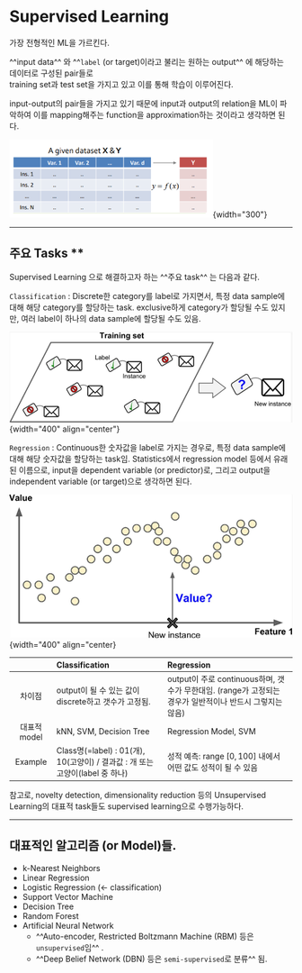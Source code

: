 # Supervised Learning

가장 전형적인 ML을 가르킨다. 

^^input data^^ 와 ^^`label` (or target)이라고 불리는 원하는 output^^ 에 해당하는 데이터로 구성된 pair들로   
training set과 test set을 가지고 있고 이를 통해 학습이 이루어진다. 

input-output의 pair들을 가지고 있기 때문에 input과 output의 relation을 ML이 파악하여 이를 mapping해주는 function을 approximation하는 것이라고 생각하면 된다.

![](../img/ch00/supervised.png){width="300"}

---

## 주요 Tasks **

Supervised Learning 으로 해결하고자 하는 ^^주요 task^^ 는 다음과 같다.

`Classification`
: Discrete한 category를 label로 가지면서, 특정 data sample에 대해 해당 category를 할당하는 task. exclusive하게 category가 할당될 수도 있지만, 여러 label이 하나의 data sample에 할당될 수도 있음.

![](../img/ch00/classification.png){width="400" align="center"}

`Regression`
: Continuous한 숫자값을 label로 가지는 경우로, 특정 data sample에 대해 해당 숫자값을 할당하는 task임. Statistics에서 regression model 등에서 유래된 이름으로, input을 dependent variable (or predictor)로, 그리고 output을 independent variable (or target)으로 생각하면 된다.

![](../img/ch00/regression.png){width="400" align="center}

| | Classification | Regression |
|:---:|:---|:---|
|차이점 | output이 될 수 있는 값이 discrete하고 갯수가 고정됨. | output이 주로 continuous하며, 갯수가 무한대임. (range가 고정되는 경우가 일반적이나 반드시 그렇지는 않음) |
|대표적 model| kNN, SVM, Decision Tree | Regression Model, SVM |
|Example| Class명(=label) : 01(개), 10(고양이) / 결과값 : 개 또는 고양이(label 중 하나) | 성적 예측: range $[0,100]$ 내에서 어떤 값도 성적이 될 수 있음 |

참고로, novelty detection, dimensionality reduction 등의 Unsupervised Learning의 대표적 task들도 supervised learning으로 수행가능하다.

---

## 대표적인 알고리즘 (or Model)들.

* k-Nearest Neighbors
* Linear Regression
* Logistic Regression (← classification)
* Support Vector Machine
* Decision Tree
* Random Forest
* Artificial Neural Network
    * ^^Auto-encoder, Restricted Boltzmann Machine (RBM) 등은 `unsupervised`임^^ .
    * ^^Deep Belief Network (DBN) 등은 `semi-supervised`로 분류^^ 됨.
